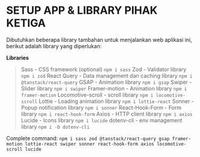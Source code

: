# SETUP APP & LIBRARY PIHAK KETIGA #

Dibutuhkan beberapa library tambahan untuk menjalankan web aplikasi ini, berikut adalah library yang diperlukan:

**Libraries**
> Sass - CSS framework (optional)
  `npm i sass`
> Zod - Validator library
  `npm i zod`
> React Query - Data management dan caching library
  `npm i @tanstack/react-query`
> GSAP - Animation library
  `npm i gsap`
> Swiper - Slider library
  `npm i swiper`
> Framer-motion - Animation library
  `npm i framer-motion`
> Locomotive-scroll - scroll library
  `npm i locomotive-scroll`
> Lottie - Loading animation library
  `npm i lottie-react`
> Sonner - Popup notification library
  `npm i sonner`
> React-Hook-Form - Form library
  `npm i react-hook-form`
> Axios - HTTP client library
  `npm i axios`
> Lucide - Icons library
  `npm i lucide`
> dotenv-cli - env management library
  `npm i -D dotenv-cli`

Complete command:
`npm i sass zod @tanstack/react-query gsap framer-motion lottie-react swiper sonner react-hook-form axios locomotive-scroll lucide`